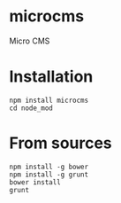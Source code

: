 microcms
========

Micro CMS

# Installation
    npm install microcms
    cd node_mod
# From sources

    npm install -g bower
    npm install -g grunt
    bower install
    grunt
